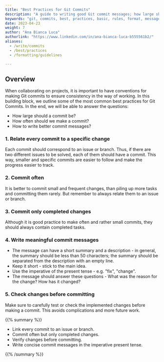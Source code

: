 ```yaml
---
title: "Best Practices for Git Commits"
description: "A guide to writing good Git commit messages; how large should commits be; basic rules and formatting guidelines for git commits"
keywords: "git, commits, best, practices, basic, rules, format, messages, commit, github"
date: 2023-04-23
weight: 7
author: "Ana Bianca Luca"
authorlink: "https://www.linkedin.com/in/ana-bianca-luca-b555561b2/"
aliases:
  - /write/commits
  - /best/practices
  - /formatting/guidelines

---
```


## Overview

When collaborating on projects, it is important to have conventions for making Git commits to ensure consistency in the way of working. In this building block, we outline some of the most common best practices for Git Commits. In the end, we will be able to answer the questions:

- How large should a commit be? 
- How often should we make a commit? 
- How to write better commit messages?


### 1. Relate every commit to a specific change

Each commit should correspond to an issue or branch. Thus, if there are two different issues to be solved, each of them should have a commit. This way, smaller and specific commits are easier to follow and make the progress easier to track.

### 2. Commit often

It is better to commit small and frequent changes, than piling up more tasks and committing them rarely. But remember to always relate them to an issue or branch.


### 3. Commit only completed changes

Although it is good practice to make often and rather small commits, they should always contain completed tasks. 


### 4. Write meaningful commit messages

- The message can have a short summary and a description - in general, the summary should be less than 50 characters; the summary should be separated from the description with an empty line.
- Keep it short - stick to the main idea.
- Use the imperative of the present tense - e.g. "fix", "change".
- The message should answer these questions - What was the reason for the change? How has it changed?

### 5. Check changes before committing

Make sure to carefully test or check the implemented changes before making a commit. This avoids complications and more future work.



{{% summary %}}

- Link every commit to an issue or branch.
- Commit often but only completed changes.
- Verify changes before committing.
- Write concise commit messages in the imperative present tense.

{{% /summary %}}
